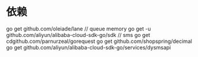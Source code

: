 # 依赖
go get github.com/oleiade/lane  // queue memory
go get -u github.com/aliyun/alibaba-cloud-sdk-go/sdk  // sms
go get cdgithub.com/parnurzeal/gorequest
go get github.com/shopspring/decimal
go get github.com/aliyun/alibaba-cloud-sdk-go/services/dysmsapi